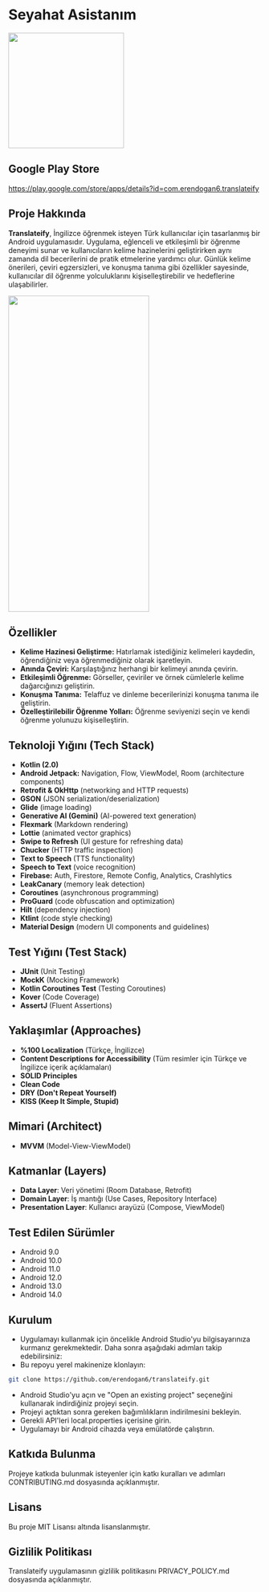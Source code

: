# Seyahat Asistanım

 <img src="https://i.hizliresim.com/g0u2wxk.png" width="230" height="230">
 
## Google Play Store
https://play.google.com/store/apps/details?id=com.erendogan6.translateify

## Proje Hakkında
**Translateify**, İngilizce öğrenmek isteyen Türk kullanıcılar için tasarlanmış bir Android uygulamasıdır. Uygulama, eğlenceli ve etkileşimli bir öğrenme deneyimi sunar ve kullanıcıların kelime hazinelerini geliştirirken aynı zamanda dil becerilerini de pratik etmelerine yardımcı olur. Günlük kelime önerileri, çeviri egzersizleri, ve konuşma tanıma gibi özellikler sayesinde, kullanıcılar dil öğrenme yolculuklarını kişiselleştirebilir ve hedeflerine ulaşabilirler.


 <img src="https://i.hizliresim.com/akcilji.jpeg" width="280" height="630">

## Özellikler

- **Kelime Hazinesi Geliştirme:** Hatırlamak istediğiniz kelimeleri kaydedin, öğrendiğiniz veya öğrenmediğiniz olarak işaretleyin.
- **Anında Çeviri:** Karşılaştığınız herhangi bir kelimeyi anında çevirin.
- **Etkileşimli Öğrenme:** Görseller, çeviriler ve örnek cümlelerle kelime dağarcığınızı geliştirin.
- **Konuşma Tanıma:** Telaffuz ve dinleme becerilerinizi konuşma tanıma ile geliştirin.
- **Özelleştirilebilir Öğrenme Yolları:** Öğrenme seviyenizi seçin ve kendi öğrenme yolunuzu kişiselleştirin.

  
## Teknoloji Yığını (Tech Stack)
- **Kotlin (2.0)**
- **Android Jetpack:** Navigation, Flow, ViewModel, Room (architecture components)
- **Retrofit & OkHttp** (networking and HTTP requests)
- **GSON** (JSON serialization/deserialization)
- **Glide** (image loading)
- **Generative AI (Gemini)** (AI-powered text generation)
- **Flexmark** (Markdown rendering)
- **Lottie** (animated vector graphics)
- **Swipe to Refresh** (UI gesture for refreshing data)
- **Chucker** (HTTP traffic inspection)
- **Text to Speech** (TTS functionality)
- **Speech to Text** (voice recognition)
- **Firebase:** Auth, Firestore, Remote Config, Analytics, Crashlytics
- **LeakCanary** (memory leak detection)
- **Coroutines** (asynchronous programming)
- **ProGuard** (code obfuscation and optimization)
- **Hilt** (dependency injection)
- **Ktlint** (code style checking)
- **Material Design** (modern UI components and guidelines)


## Test Yığını (Test Stack)
- **JUnit** (Unit Testing)
- **MockK** (Mocking Framework)
- **Kotlin Coroutines Test** (Testing Coroutines)
- **Kover** (Code Coverage)
- **AssertJ** (Fluent Assertions)

## Yaklaşımlar (Approaches)
- **%100 Localization** (Türkçe, İngilizce)
- **Content Descriptions for Accessibility** (Tüm resimler için Türkçe ve İngilizce içerik açıklamaları)
- **SOLID Principles**
- **Clean Code**
- **DRY (Don't Repeat Yourself)**
- **KISS (Keep It Simple, Stupid)**

## Mimari (Architect)
- **MVVM** (Model-View-ViewModel)

## Katmanlar (Layers)
- **Data Layer**: Veri yönetimi (Room Database, Retrofit)
- **Domain Layer**: İş mantığı (Use Cases, Repository Interface)
- **Presentation Layer**: Kullanıcı arayüzü (Compose, ViewModel)

## Test Edilen Sürümler
- Android 9.0
- Android 10.0
- Android 11.0
- Android 12.0
- Android 13.0
- Android 14.0

## Kurulum

- Uygulamayı kullanmak için öncelikle Android Studio'yu bilgisayarınıza kurmanız gerekmektedir. Daha sonra aşağıdaki adımları takip edebilirsiniz:
- Bu repoyu yerel makinenize klonlayın:
```bash
git clone https://github.com/erendogan6/translateify.git
```
- Android Studio'yu açın ve "Open an existing project" seçeneğini kullanarak indirdiğiniz projeyi seçin.
- Projeyi açtıktan sonra gereken bağımlılıkların indirilmesini bekleyin.
- Gerekli API'leri local.properties içerisine girin.
- Uygulamayı bir Android cihazda veya emülatörde çalıştırın.

## Katkıda Bulunma ##

Projeye katkıda bulunmak isteyenler için katkı kuralları ve adımları CONTRIBUTING.md dosyasında açıklanmıştır.

##  Lisans ## 
Bu proje MIT Lisansı altında lisanslanmıştır.

## Gizlilik Politikası

Translateify uygulamasının gizlilik politikasını PRIVACY_POLICY.md dosyasında açıklanmıştır.
